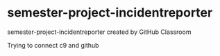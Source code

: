 # semester-project-incidentreporter
semester-project-incidentreporter created by GitHub Classroom

Trying to connect c9 and github
